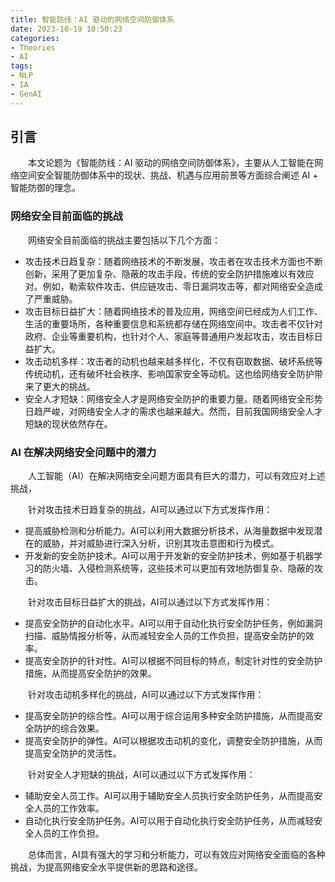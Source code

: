 ```yaml
---
title: 智能防线：AI 驱动的网络空间防御体系
date: 2023-10-19 10:50:23
categories:
- Theories
- AI
tags:
- NLP
- IA
- GenAI
---
```

## 引言

&emsp;&emsp;本文论题为《智能防线：AI 驱动的网络空间防御体系》，主要从人工智能在网络空间安全智能防御体系中的现状、挑战、机遇与应用前景等方面综合阐述 AI + 智能防御的理念。

<!-- more -->

### 网络安全目前面临的挑战
&emsp;&emsp;网络安全目前面临的挑战主要包括以下几个方面：
- 攻击技术日趋复杂：随着网络技术的不断发展，攻击者在攻击技术方面也不断创新，采用了更加复杂、隐蔽的攻击手段，传统的安全防护措施难以有效应对。例如，勒索软件攻击、供应链攻击、零日漏洞攻击等，都对网络安全造成了严重威胁。
- 攻击目标日益扩大：随着网络技术的普及应用，网络空间已经成为人们工作、生活的重要场所，各种重要信息和系统都存储在网络空间中。攻击者不仅针对政府、企业等重要机构，也针对个人、家庭等普通用户发起攻击，攻击目标日益扩大。
- 攻击动机多样：攻击者的动机也越来越多样化，不仅有窃取数据、破坏系统等传统动机，还有破坏社会秩序、影响国家安全等动机。这也给网络安全防护带来了更大的挑战。
- 安全人才短缺：网络安全人才是网络安全防护的重要力量。随着网络安全形势日趋严峻，对网络安全人才的需求也越来越大。然而，目前我国网络安全人才短缺的现状依然存在。

### AI 在解决网络安全问题中的潜力
&emsp;&emsp;人工智能（AI）在解决网络安全问题方面具有巨大的潜力，可以有效应对上述挑战，

&emsp;&emsp;针对攻击技术日趋复杂的挑战，AI可以通过以下方式发挥作用：
- 提高威胁检测和分析能力。AI可以利用大数据分析技术，从海量数据中发现潜在的威胁，并对威胁进行深入分析，识别其攻击意图和行为模式。
- 开发新的安全防护技术。AI可以用于开发新的安全防护技术，例如基于机器学习的防火墙、入侵检测系统等，这些技术可以更加有效地防御复杂、隐蔽的攻击。

&emsp;&emsp;针对攻击目标日益扩大的挑战，AI可以通过以下方式发挥作用：
- 提高安全防护的自动化水平。AI可以用于自动化执行安全防护任务，例如漏洞扫描、威胁情报分析等，从而减轻安全人员的工作负担，提高安全防护的效率。
- 提高安全防护的针对性。AI可以根据不同目标的特点，制定针对性的安全防护措施，从而提高安全防护的效果。

&emsp;&emsp;针对攻击动机多样化的挑战，AI可以通过以下方式发挥作用：
- 提高安全防护的综合性。AI可以用于综合运用多种安全防护措施，从而提高安全防护的综合效果。
- 提高安全防护的弹性。AI可以根据攻击动机的变化，调整安全防护措施，从而提高安全防护的灵活性。

&emsp;&emsp;针对安全人才短缺的挑战，AI可以通过以下方式发挥作用：
- 辅助安全人员工作。AI可以用于辅助安全人员执行安全防护任务，从而提高安全人员的工作效率。
- 自动化执行安全防护任务。AI可以用于自动化执行安全防护任务，从而减轻安全人员的工作负担。

&emsp;&emsp;总体而言，AI具有强大的学习和分析能力，可以有效应对网络安全面临的各种挑战，为提高网络安全水平提供新的思路和途径。
